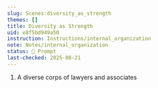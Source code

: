 ```yaml
---
slug: Scenes:diversity_as_strength
themes: []
title: Diversity as Strength
uid: e8f5bd949a50
instruction: Instructions/internal_organization
note: Notes/internal_organization
status: 💬 Prompt
last-checked: 2025-08-21
---
```

1. A diverse corps of lawyers and associates
